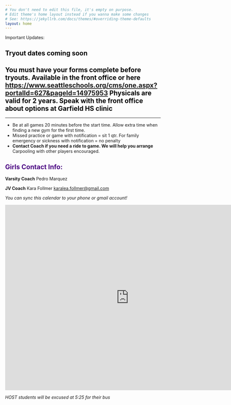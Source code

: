 ```yaml
---
# You don't need to edit this file, it's empty on purpose.
# Edit theme's home layout instead if you wanna make some changes
# See: https://jekyllrb.com/docs/themes/#overriding-theme-defaults
layout: home
---
```

Important Updates:
## <span style ="color:black">**Tryout dates coming soon**</span>
## <span style ="color:black">**You must have your forms complete before tryouts. Available in the front office or here https://www.seattleschools.org/cms/one.aspx?portalId=627&pageId=14975953 Physicals are valid for 2 years. Speak with the front office about options at Garfield HS clinic**</span>


------

* Be at all games 20 minutes before the start time. Allow extra time when finding a new gym for the first time.
* Missed practice or game with notification = sit 1 qtr. For family emergency or sickness with notification = no penalty
* **Contact Coach if you need a ride to game. We will help you arrange** Carpooling with other players encouraged.

## <span style="color:indigo">Girls Contact Info:</span>

**Varsity Coach** Pedro Marquez

**JV Coach** Kara Follmer karalea.follmer@gmail.com



*You can sync this calendar to your phone or gmail account!*

<iframe src="https://calendar.google.com/calendar/embed?src=creebg32ivhjuq38ij0t10c1h4%40group.calendar.google.com&ctz=America/Los_Angeles" style="border: 0" width="800" height="600" frameborder="0" scrolling="no"></iframe>

<script>
  (function(i,s,o,g,r,a,m){i['GoogleAnalyticsObject']=r;i[r]=i[r]||function(){
  (i[r].q=i[r].q||[]).push(arguments)},i[r].l=1*new Date();a=s.createElement(o),
  m=s.getElementsByTagName(o)[0];a.async=1;a.src=g;m.parentNode.insertBefore(a,m)
  })(window,document,'script','//www.google-analytics.com/analytics.js','ga');

  ga('create', 'UA-109236415-1', 'auto');
  ga('send', 'pageview');
</script>

_HOST students will be excused at 5:25   for their bus_
